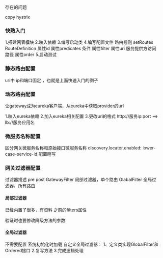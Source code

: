存在的问题

copy hystrix
### 快熟入门
1.搭建网管模块
2.映入依赖
3.编写启动类
4.编写配置文件
    路由规则
        setRoutes
            RouteDefinition
                属性id 
                属性predicates 条件
                属性filter 
                属性uri 服务提供方访问路径
                属性order
5.启动测试

### 静态路由配置
uri中 ip和端口固定 ，也就是上面快速入门的例子


### 动态路由配置
让gateway成为eureka客户端，从eureka中获取provider的url

1.映入eureka依赖
2.加入eureka相关配置
3.更改uri的格式
http://服务ip:port ==> lb://服务应用名

### 微服务名称配置
区分网关微服务名称和原始接口微服务名称
discovery.locator.enabled: 
lower-case-service-id 配置瞎写


### 网关过滤器配置
过滤器描述
pre post
GatewayFilter 局部过滤器，单个路由
GlabalFilter 全局过滤器，所有路由

#### 局部过滤器
已经内置了很多，有资料
之前的filters属性

验证时也要修改降级方法的参数

#### 全局过滤器
不需要配置
系统初始化时加载
自定义全局过滤器：
1、定义类实现GlobalFilter和Ordered接口
2.复写方法
3.完成逻辑处理


